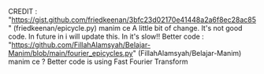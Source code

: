 CREDIT : "https://gist.github.com/friedkeenan/3bfc23d02170e41448a2a6f8ec28ac85" (friedkeenan/epicycle.py) manim ce
A little bit of change.
It's not good code.
In future in i will update this.
In it's slow!!
Better code : "https://github.com/FillahAlamsyah/Belajar-Manim/blob/main/fourier_epicycles.py" (FillahAlamsyah/Belajar-Manim) manim ce ?
Better code is using Fast Fourier Transform
